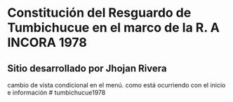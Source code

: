 # Constitución del Resguardo de Tumbichucue en el marco de la R. A INCORA 1978

## Sitio desarrollado por Jhojan Rivera



cambio de vista condicional en el menú. como está ocurriendo con el inicio e información
#   t u m b i c h u c u e 1 9 7 8  
 